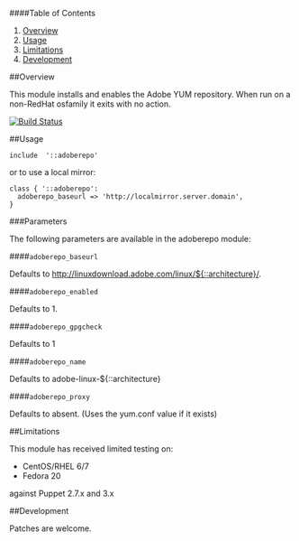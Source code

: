 ####Table of Contents

1. [Overview](#overview)
2. [Usage](#usage)
3. [Limitations](#limitations)
4. [Development](#development)

##Overview

This module installs and enables the Adobe YUM repository.
When run on a non-RedHat osfamily it exits with no action.

[![Build
Status](https://secure.travis-ci.org/juniorsysadmin/puppet-adoberepo.png)](http://travis-ci.org/juniorsysadmin/puppet-adoberepo)

##Usage

```puppet
include  '::adoberepo'
```

or to use a local mirror:

```puppet
class { '::adoberepo':
  adoberepo_baseurl => 'http://localmirror.server.domain',
}
```

###Parameters

The following parameters are available in the adoberepo module:

####`adoberepo_baseurl`

Defaults to http://linuxdownload.adobe.com/linux/${::architecture}/.

####`adoberepo_enabled`

Defaults to 1.

####`adoberepo_gpgcheck`

Defaults to 1

####`adoberepo_name`

Defaults to adobe-linux-${::architecture}

####`adoberepo_proxy`

Defaults to absent.  (Uses the yum.conf value if it exists)

##Limitations

This module has received limited testing on:

* CentOS/RHEL 6/7
* Fedora 20

against Puppet 2.7.x and 3.x

##Development

Patches are welcome.
